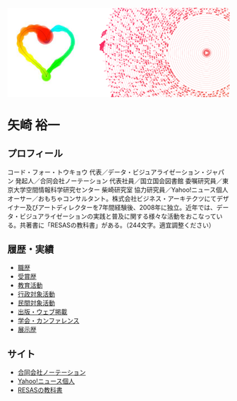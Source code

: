 ![イメージ画像](feature.png)

# 矢崎 裕一

## プロフィール

コード・フォー・トウキョウ 代表／データ・ビジュアライゼーション・ジャパン 発起人／合同会社ノーテーション 代表社員／国立国会図書館 委嘱研究員／東京大学空間情報科学研究センター 柴崎研究室 協力研究員／Yahoo!ニュース個人オーサー／おもちゃコンサルタント。株式会社ビジネス・アーキテクツにてデザイナー及びアートディレクターを7年間経験後、2008年に独立。近年では、データ・ビジュアライゼーションの実践と普及に関する様々な活動をおこなっている。共著書に「RESASの教科書」がある。（244文字。適宜調整ください）

## 履歴・実績

- [職歴](職歴.md) 
- [受賞歴](受賞歴.md) 
- [教育活動](教育活動.md) 
- [行政対象活動](行政対象活動.md) 
- [民間対象活動](民間対象活動.md) 
- [出版・ウェブ掲載](出版ウェブ掲載.md) 
- [学会・カンファレンス](学会カンファレンス.md) 
- [展示歴](展示歴.md) 

## サイト
- [合同会社ノーテーション](http://notation.co.jp/) 
- [Yahoo!ニュース個人](https://news.yahoo.co.jp/byline/yazakiyuichi/) 
- [RESASの教科書](https://eb.store.nikkei.com/asp/ShowSeriesDetail.do?seriesId=D2-00254300B) 

